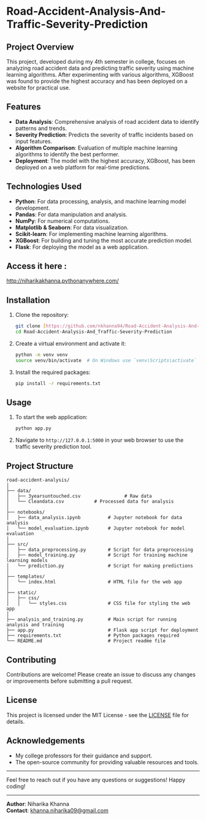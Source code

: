 # Road-Accident-Analysis-And-Traffic-Severity-Prediction

## Project Overview

This project, developed during my 4th semester in college, focuses on analyzing road accident data and predicting traffic severity using machine learning algorithms. After experimenting with various algorithms, XGBoost was found to provide the highest accuracy and has been deployed on a website for practical use.

## Features

- **Data Analysis**: Comprehensive analysis of road accident data to identify patterns and trends.
- **Severity Prediction**: Predicts the severity of traffic incidents based on input features.
- **Algorithm Comparison**: Evaluation of multiple machine learning algorithms to identify the best performer.
- **Deployment**: The model with the highest accuracy, XGBoost, has been deployed on a web platform for real-time predictions.

## Technologies Used

- **Python**: For data processing, analysis, and machine learning model development.
- **Pandas**: For data manipulation and analysis.
- **NumPy**: For numerical computations.
- **Matplotlib & Seaborn**: For data visualization.
- **Scikit-learn**: For implementing machine learning algorithms.
- **XGBoost**: For building and tuning the most accurate prediction model.
- **Flask**: For deploying the model as a web application.


## Access it here :
http://niharikakhanna.pythonanywhere.com/


## Installation

1. Clone the repository:
    ```bash
    git clone [https://github.com/nkhanna94/Road-Accident-Analysis-And-Traffic-Severity-Prediction.git](https://github.com/nkhanna94/Road-Accident-Analysis-And-Traffic-Severity-Prediction)
    cd Road-Accident-Analysis-And_Traffic-Severity-Prediction
    ```

2. Create a virtual environment and activate it:
    ```bash
    python -m venv venv
    source venv/bin/activate  # On Windows use `venv\Scripts\activate`
    ```

3. Install the required packages:
    ```bash
    pip install -r requirements.txt
    ```

## Usage

1. To start the web application:
    ```bash
    python app.py
    ```

2. Navigate to `http://127.0.0.1:5000` in your web browser to use the traffic severity prediction tool.

## Project Structure

```
road-accident-analysis/
│
├── data/
│   ├── 3yearsuntouched.csv                # Raw data
│   └── Cleandata.csv           # Processed data for analysis
│
├── notebooks/
│   ├── data_analysis.ipynb          # Jupyter notebook for data analysis
│   └── model_evaluation.ipynb       # Jupyter notebook for model evaluation
│
├── src/
│   ├── data_preprocessing.py        # Script for data preprocessing
│   ├── model_training.py            # Script for training machine learning models
│   └── prediction.py                # Script for making predictions
│
├── templates/
│   └── index.html                   # HTML file for the web app
│
├── static/
│   ├── css/
│   │   └── styles.css               # CSS file for styling the web app
│
├── analysis_and_training.py         # Main script for running analysis and training
├── app.py                           # Flask app script for deployment
├── requirements.txt                 # Python packages required
└── README.md                        # Project readme file
```

## Contributing

Contributions are welcome! Please create an issue to discuss any changes or improvements before submitting a pull request.

## License

This project is licensed under the MIT License - see the [LICENSE](LICENSE) file for details.

## Acknowledgements

- My college professors for their guidance and support.
- The open-source community for providing valuable resources and tools.

---

Feel free to reach out if you have any questions or suggestions! Happy coding!

---

**Author**: Niharika Khanna  
**Contact**: khanna.niharika09@gmail.com

